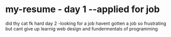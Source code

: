 # my-resume - day 1 --applied for job
did thy cat fk hard
day 2 -looking for a job
havent gotten a job so frustrating but cant give up
learnig web design and fundermentals of programming
